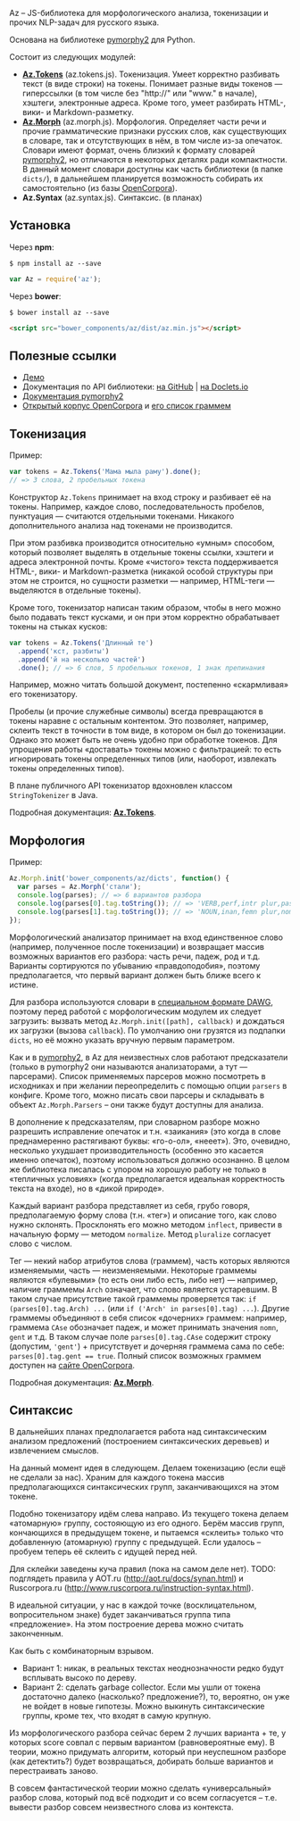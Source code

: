 Az – JS-библиотека для морфологического анализа, токенизации и прочих NLP-задач для русского языка.

Основана на библиотеке [pymorphy2](https://github.com/kmike/pymorphy2) для Python.

Состоит из следующих модулей:
- [**Az.Tokens**](https://github.com/deNULL/Az.js/wiki/Az.Tokens) (az.tokens.js). Токенизация. Умеет корректно разбивать текст (в виде строки) на токены. Понимает разные виды токенов — гиперссылки (в том числе без "http://" или "www." в начале), хэштеги, электронные адреса. Кроме того, умеет разбирать HTML-, вики- и Markdown-разметку.
- [**Az.Morph**](https://github.com/deNULL/Az.js/wiki/Az.Morph) (az.morph.js). Морфология. Определяет части речи и прочие грамматические признаки русских слов, как существующих в словаре, так и отсутствующих в нём, в том числе из-за опечаток. Словари имеют формат, очень близкий к формату словарей [pymorphy2](https://github.com/kmike/pymorphy2), но отличаются в некоторых деталях ради компактности. В данный момент словари доступны как часть библиотеки (в папке `dicts/`), в дальнейшем планируется возможность собирать их самостоятельно (из базы [OpenCorpora](http://opencorpora.org/)).
- **Az.Syntax** (az.syntax.js). Синтаксис. (в планах)

## Установка

Через **npm**:
```
$ npm install az --save
```

```js
var Az = require('az');
```

Через **bower**:
```
$ bower install az --save
```

```html
<script src="bower_components/az/dist/az.min.js"></script>
```

## Полезные ссылки

- [Демо](http://denull.github.io/Az.js/demo/)
- Документация по API библиотеки: [на GitHub](https://github.com/deNULL/Az.js/wiki/) | [на Doclets.io](https://doclets.io/deNULL/Az.js/master)
- [Документация pymorphy2](http://pymorphy2.readthedocs.io/en/latest/user/index.html)
- [Открытый корпус OpenCorpora](http://opencorpora.org/) и [его список граммем](http://opencorpora.org/dict.php?act=gram)

## Токенизация

Пример:
```js
var tokens = Az.Tokens('Мама мыла раму').done();
// => 3 слова, 2 пробельных токена
```

Конструктор `Az.Tokens` принимает на вход строку и разбивает её на токены. Например, каждое слово, последовательность пробелов, пунктуация — считаются отдельными токенами. Никакого дополнительного анализа над токенами не производится.

При этом разбивка производится относительно «умным» способом, который позволяет выделять в отдельные токены ссылки, хэштеги и адреса электронной почты. Кроме «чистого» текста поддерживается HTML-, вики- и Markdown-разметка (никакой особой структуры при этом не строится, но сущности разметки — например, HTML-теги — выделяются в отдельные токены).

Кроме того, токенизатор написан таким образом, чтобы в него можно было подавать текст кусками, и он при этом корректно обрабатывает токены на стыках кусков:
```js
var tokens = Az.Tokens('Длинный те')
  .append('кст, разбиты')
  .append('й на несколько частей')
  .done(); // => 6 слов, 5 пробельных токенов, 1 знак препинания
```
Например, можно читать большой документ, постепенно «скармливая» его токенизатору.

Пробелы (и прочие служебные символы) всегда превращаются в токены наравне с остальным контентом. Это позволяет, например, склеить текст в точности в том виде, в котором он был до токенизации. Однако это может быть не очень удобно при обработке токенов. Для упрощения работы «доставать» токены можно с фильтрацией: то есть игнорировать токены определенных типов (или, наоборот, извлекать токены определенных типов).

В плане публичного API токенизатор вдохновлен классом ```StringTokenizer``` в Java.

Подробная документация: [**Az.Tokens**](https://github.com/deNULL/Az.js/wiki/Az.Tokens).

## Морфология

Пример:
```js
Az.Morph.init('bower_components/az/dicts', function() {
  var parses = Az.Morph('стали');
  console.log(parses); // => 6 вариантов разбора
  console.log(parses[0].tag.toString()); // => 'VERB,perf,intr plur,past,indc'
  console.log(parses[1].tag.toString()); // => 'NOUN,inan,femn plur,nomn'
});
```

Морфологический анализатор принимает на вход единственное слово (например, полученное после токенизации) и возвращает массив возможных вариантов его разбора: часть речи, падеж, род и т.д. Варианты сортируются по убыванию «правдоподобия», поэтому предполагается, что первый вариант должен быть ближе всего к истине.

Для разбора используются словари в [специальном формате DAWG](http://pymorphy2.readthedocs.io/en/latest/internals/dict.html#id12), поэтому перед работой с морфологическим модулем их следует загрузить: вызвать метод `Az.Morph.init([path], callback)` и дождаться их загрузки (вызова `callback`). По умолчанию они грузятся из подпапки `dicts`, но её можно указать вручную первым параметром.

Как и в [pymorphy2](http://pymorphy2.readthedocs.io/en/latest/internals/prediction.html), в Az для неизвестных слов работают предсказатели (только в pymorphy2 они называются анализаторами, а тут — парсерами). Список применяемых парсеров можно посмотреть в исходниках и при желании переопределить с помощью опции `parsers` в конфиге. Кроме того, можно писать свои парсеры и складывать в объект `Az.Morph.Parsers` – они также будут доступны для анализа.

В дополнение к предсказателям, при словарном разборе можно разрешить исправление опечаток и т.н. «заикания» (это когда в слове преднамеренно растягивают буквы: «го-о-ол», «нееет»). Это, очевидно, несколько ухудшает производительность (особенно это касается именно опечаток), поэтому использоваться должно осознанно. В целом же библиотека писалась с упором на хорошую работу не только в «тепличных условиях» (когда предполагается идеальная корректность текста на входе), но в «дикой природе».

Каждый вариант разбора представляет из себя, грубо говоря, предполагаемую форму слова (т.н. «тег») и описание того, как слово нужно склонять. Просклонять его можно методом `inflect`, привести в начальную форму — методом `normalize`. Метод `pluralize` согласует слово с числом.

Тег — некий набор атрибутов слова (граммем), часть которых являются изменяемыми, часть — неизменяемыми. Некоторые граммемы являются «булевыми» (то есть они либо есть, либо нет) — например, наличие граммемы `Arch` означает, что слово является устаревшим. В таком случае присутствие такой граммемы проверяется так: `if (parses[0].tag.Arch) ...` (или `if ('Arch' in parses[0].tag) ...`). Другие граммемы объединяют в себя список «дочерних» граммем: например, граммема `CAse` обозначает падеж, и может принимать значения `nomn`, `gent` и т.д. В таком случае поле `parses[0].tag.CAse` содержит строку (допустим, `'gent'`) + присутствует и дочерняя граммема сама по себе: `parses[0].tag.gent == true`. Полный список возможных граммем доступен на [сайте OpenCorpora](http://opencorpora.org/dict.php?act=gram).

Подробная документация: [**Az.Morph**](https://github.com/deNULL/Az.js/wiki/Az.Morph).

## Синтаксис

В дальнейших планах предполагается работа над синтаксическим анализом предложений (построением синтаксических деревьев) и извлечением смыслов.

На данный момент идея в следующем. Делаем токенизацию (если ещё не сделали за нас). Храним для каждого токена массив предполагающихся синтаксических групп, заканчивающихся на этом токене.

Подобно токенизатору идём слева направо. Из текущего токена делаем «атомарную» группу, состояющую из его одного. Берём массив групп, кончающихся в предыдущем токене, и пытаемся «склеить» только что добавленную (атомарную) группу с предыдущей. Если удалось – пробуем теперь её склеить с идущей перед ней.

Для склейки заведены куча правил (пока на самом деле нет). TODO: подглядеть правила у AOT.ru (http://aot.ru/docs/synan.html) и Ruscorpora.ru (http://www.ruscorpora.ru/instruction-syntax.html).

В идеальной ситуации, у нас в каждой точке (восклицательном, вопросительном знаке) будет заканчиваться группа типа «предложение». На этом построение дерева можно считать законченным.

Как быть с комбинаторным взрывом. 
- Вариант 1: никак, в реальных текстах неоднозначности редко будут всплывать высоко по дереву.
- Вариант 2: сделать garbage collector. Если мы ушли от токена достаточно далеко (насколько? предложение?), то, вероятно, он уже не войдет в новые гипотезы. Можно выкинуть синтаксические группы, кроме тех, что входят в самую крупную.

Из морфологического разбора сейчас берем 2 лучших варианта + те, у которых score совпал с первым вариантом (равновероятные ему). В теории, можно придумать алгоритм, который при неуспешном разборе (как детектить?) будет возвращаться, добирать больше вариантов и перестраивать заново.

В совсем фантастической теории можно сделать «универсальный» разбор слова, который под всё подходит и со всем согласуется – т.е. вывести разбор совсем неизвестного слова из контекста.